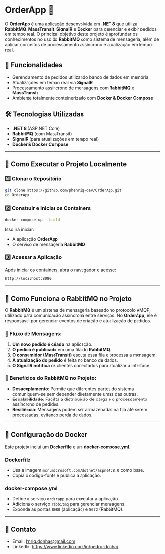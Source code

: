 # OrderApp 🚀

O **OrderApp** é uma aplicação desenvolvida em **.NET 8** que utiliza **RabbitMQ**, **MassTransit**, **SignalR** e **Docker** para gerenciar e exibir pedidos em tempo real. O principal objetivo deste projeto é aprofundar os conhecimentos no uso do **RabbitMQ** como sistema de mensageria, além de aplicar conceitos de processamento assíncrono e atualização em tempo real.

## 📌 Funcionalidades
- Gerenciamento de pedidos utilizando banco de dados em memória
- Atualizações em tempo real via **SignalR**
- Processamento assíncrono de mensagens com **RabbitMQ** e **MassTransit**
- Ambiente totalmente conteinerizado com **Docker & Docker Compose**

## 🛠️ Tecnologias Utilizadas
- **.NET 8** (ASP.NET Core)
- **RabbitMQ** (com MassTransit)
- **SignalR** (para atualizações em tempo real)
- **Docker & Docker Compose**

---

## 🚀 Como Executar o Projeto Localmente

### 1️⃣ Clonar o Repositório
```sh
git clone https://github.com/phenriq-dev/OrderApp.git
cd OrderApp
```

### 2️⃣ Construir e Iniciar os Containers
```sh
docker-compose up --build
```
Isso irá iniciar:
- A aplicação **OrderApp**
- O serviço de mensageria **RabbitMQ**

### 3️⃣ Acessar a Aplicação
Após iniciar os containers, abra o navegador e acesse:
```
http://localhost:8080
```

---

## 📝 Como Funciona o RabbitMQ no Projeto
O **RabbitMQ** é um sistema de mensageria baseado no protocolo AMQP, utilizado para comunicação assíncrona entre serviços. No **OrderApp**, ele é responsável por gerenciar eventos de criação e atualização de pedidos.

### 🔹 Fluxo de Mensagens:
1. **Um novo pedido é criado** na aplicação.
2. **O pedido é publicado** em uma fila do **RabbitMQ**.
3. **O consumidor (MassTransit)** escuta essa fila e processa a mensagem.
4. **A atualização do pedido** é feita no banco de dados.
5. **O SignalR notifica** os clientes conectados para atualizar a interface.

### 🔹 Benefícios do RabbitMQ no Projeto:
- **Desacoplamento**: Permite que diferentes partes do sistema comuniquem-se sem depender diretamente umas das outras.
- **Escalabilidade**: Facilita a distribuição de carga e o processamento assíncrono de pedidos.
- **Resiliência**: Mensagens podem ser armazenadas na fila até serem processadas, evitando perda de dados.

---

## 📜 Configuração do Docker
Este projeto inclui um **Dockerfile** e um **docker-compose.yml**.

### **Dockerfile**
- Usa a imagem `mcr.microsoft.com/dotnet/aspnet:8.0` como base.
- Copia o código-fonte e publica a aplicação.

### **docker-compose.yml**
- Define o serviço `orderapp` para executar a aplicação.
- Adiciona o serviço `rabbitmq` para gerenciar mensagens.
- Exponde as portas `8080` (aplicação) e `5672` (RabbitMQ).

---

## 📧 Contato

- Email: hnriq.donha@gmail.com
- LinkedIn: https://www.linkedin.com/in/pedro-donha/

